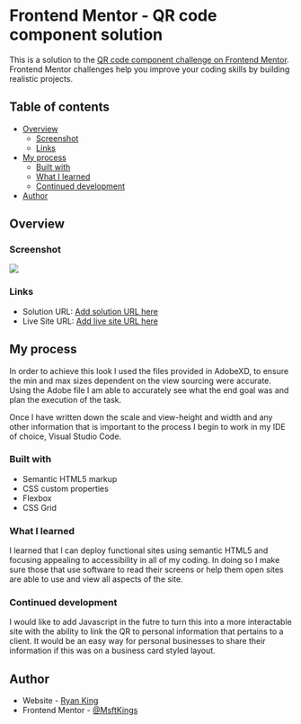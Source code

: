 # Frontend Mentor - QR code component solution

This is a solution to the [QR code component challenge on Frontend Mentor](https://www.frontendmentor.io/challenges/qr-code-component-iux_sIO_H). Frontend Mentor challenges help you improve your coding skills by building realistic projects. 

## Table of contents

- [Overview](#overview)
  - [Screenshot](#screenshot)
  - [Links](#links)
- [My process](#my-process)
  - [Built with](#built-with)
  - [What I learned](#what-i-learned)
  - [Continued development](#continued-development)
- [Author](#author)

## Overview

### Screenshot

![](./screenshot.jpg)

### Links

- Solution URL: [Add solution URL here](https://your-solution-url.com)
- Live Site URL: [Add live site URL here](https://your-live-site-url.com)

## My process

In order to achieve this look I used the files provided in AdobeXD, to ensure the min and max sizes dependent on the view sourcing were accurate. Using the Adobe file I am able to accurately see what the end goal was and plan the execution of the task.

Once I have written down the scale and view-height and width and any other information that is important to the process I begin to work in my IDE of choice, Visual Studio Code.

### Built with

- Semantic HTML5 markup
- CSS custom properties
- Flexbox
- CSS Grid

### What I learned

I learned that I can deploy functional sites using semantic HTML5 and focusing appealing to accessibility in all of my coding. In doing so I make sure those that use software to read their screens or help them open sites are able to use and view all aspects of the site.

### Continued development

I would like to add Javascript in the futre to turn this into a more interactable site with the ability to link the QR to personal information that pertains to a client. It would be an easy way for personal businesses to share their information if this was on a business card styled layout.

## Author

- Website - [Ryan King](https://ryanking-portfolio.netlify.app/)
- Frontend Mentor - [@MsftKings](https://www.frontendmentor.io/profile/MsftKings)